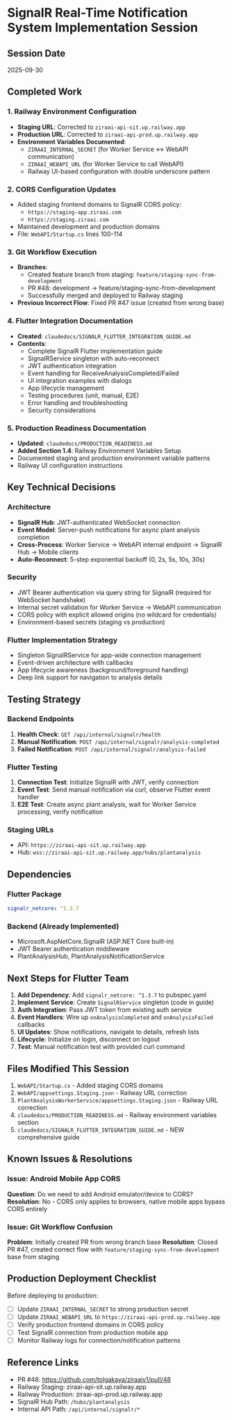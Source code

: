 # SignalR Real-Time Notification System Implementation Session

## Session Date
2025-09-30

## Completed Work

### 1. Railway Environment Configuration
- **Staging URL**: Corrected to `ziraai-api-sit.up.railway.app`
- **Production URL**: Corrected to `ziraai-api-prod.up.railway.app`
- **Environment Variables Documented**: 
  - `ZIRAAI_INTERNAL_SECRET` (for Worker Service ↔ WebAPI communication)
  - `ZIRAAI_WEBAPI_URL` (for Worker Service to call WebAPI)
  - Railway UI-based configuration with double underscore pattern

### 2. CORS Configuration Updates
- Added staging frontend domains to SignalR CORS policy:
  - `https://staging-app.ziraai.com`
  - `https://staging.ziraai.com`
- Maintained development and production domains
- File: `WebAPI/Startup.cs` lines 100-114

### 3. Git Workflow Execution
- **Branches**:
  - Created feature branch from staging: `feature/staging-sync-from-development`
  - PR #48: development → feature/staging-sync-from-development
  - Successfully merged and deployed to Railway staging
- **Previous Incorrect Flow**: Fixed PR #47 issue (created from wrong base)

### 4. Flutter Integration Documentation
- **Created**: `claudedocs/SIGNALR_FLUTTER_INTEGRATION_GUIDE.md`
- **Contents**:
  - Complete SignalR Flutter implementation guide
  - SignalRService singleton with auto-reconnect
  - JWT authentication integration
  - Event handling for ReceiveAnalysisCompleted/Failed
  - UI integration examples with dialogs
  - App lifecycle management
  - Testing procedures (unit, manual, E2E)
  - Error handling and troubleshooting
  - Security considerations

### 5. Production Readiness Documentation
- **Updated**: `claudedocs/PRODUCTION_READINESS.md`
- **Added Section 1.4**: Railway Environment Variables Setup
- Documented staging and production environment variable patterns
- Railway UI configuration instructions

## Key Technical Decisions

### Architecture
- **SignalR Hub**: JWT-authenticated WebSocket connection
- **Event Model**: Server-push notifications for async plant analysis completion
- **Cross-Process**: Worker Service → WebAPI internal endpoint → SignalR Hub → Mobile clients
- **Auto-Reconnect**: 5-step exponential backoff (0, 2s, 5s, 10s, 30s)

### Security
- JWT Bearer authentication via query string for SignalR (required for WebSocket handshake)
- Internal secret validation for Worker Service → WebAPI communication
- CORS policy with explicit allowed origins (no wildcard for credentials)
- Environment-based secrets (staging vs production)

### Flutter Implementation Strategy
- Singleton SignalRService for app-wide connection management
- Event-driven architecture with callbacks
- App lifecycle awareness (background/foreground handling)
- Deep link support for navigation to analysis details

## Testing Strategy

### Backend Endpoints
1. **Health Check**: `GET /api/internal/signalr/health`
2. **Manual Notification**: `POST /api/internal/signalr/analysis-completed`
3. **Failed Notification**: `POST /api/internal/signalr/analysis-failed`

### Flutter Testing
1. **Connection Test**: Initialize SignalR with JWT, verify connection
2. **Event Test**: Send manual notification via curl, observe Flutter event handler
3. **E2E Test**: Create async plant analysis, wait for Worker Service processing, verify notification

### Staging URLs
- API: `https://ziraai-api-sit.up.railway.app`
- Hub: `wss://ziraai-api-sit.up.railway.app/hubs/plantanalysis`

## Dependencies

### Flutter Package
```yaml
signalr_netcore: ^1.3.7
```

### Backend (Already Implemented)
- Microsoft.AspNetCore.SignalR (ASP.NET Core built-in)
- JWT Bearer authentication middleware
- PlantAnalysisHub, PlantAnalysisNotificationService

## Next Steps for Flutter Team

1. **Add Dependency**: Add `signalr_netcore: ^1.3.7` to pubspec.yaml
2. **Implement Service**: Create `SignalRService` singleton (code in guide)
3. **Auth Integration**: Pass JWT token from existing auth service
4. **Event Handlers**: Wire up `onAnalysisCompleted` and `onAnalysisFailed` callbacks
5. **UI Updates**: Show notifications, navigate to details, refresh lists
6. **Lifecycle**: Initialize on login, disconnect on logout
7. **Test**: Manual notification test with provided curl command

## Files Modified This Session

1. `WebAPI/Startup.cs` - Added staging CORS domains
2. `WebAPI/appsettings.Staging.json` - Railway URL correction
3. `PlantAnalysisWorkerService/appsettings.Staging.json` - Railway URL correction
4. `claudedocs/PRODUCTION_READINESS.md` - Railway environment variables section
5. `claudedocs/SIGNALR_FLUTTER_INTEGRATION_GUIDE.md` - NEW comprehensive guide

## Known Issues & Resolutions

### Issue: Android Mobile App CORS
**Question**: Do we need to add Android emulator/device to CORS?
**Resolution**: No - CORS only applies to browsers, native mobile apps bypass CORS entirely

### Issue: Git Workflow Confusion
**Problem**: Initially created PR from wrong branch base
**Resolution**: Closed PR #47, created correct flow with `feature/staging-sync-from-development` base from staging

## Production Deployment Checklist

Before deploying to production:
- [ ] Update `ZIRAAI_INTERNAL_SECRET` to strong production secret
- [ ] Update `ZIRAAI_WEBAPI_URL` to `https://ziraai-api-prod.up.railway.app`
- [ ] Verify production frontend domains in CORS policy
- [ ] Test SignalR connection from production mobile app
- [ ] Monitor Railway logs for connection/notification patterns

## Reference Links

- PR #48: https://github.com/tolgakaya/ziraaiv1/pull/48
- Railway Staging: ziraai-api-sit.up.railway.app
- Railway Production: ziraai-api-prod.up.railway.app
- SignalR Hub Path: `/hubs/plantanalysis`
- Internal API Path: `/api/internal/signalr/*`